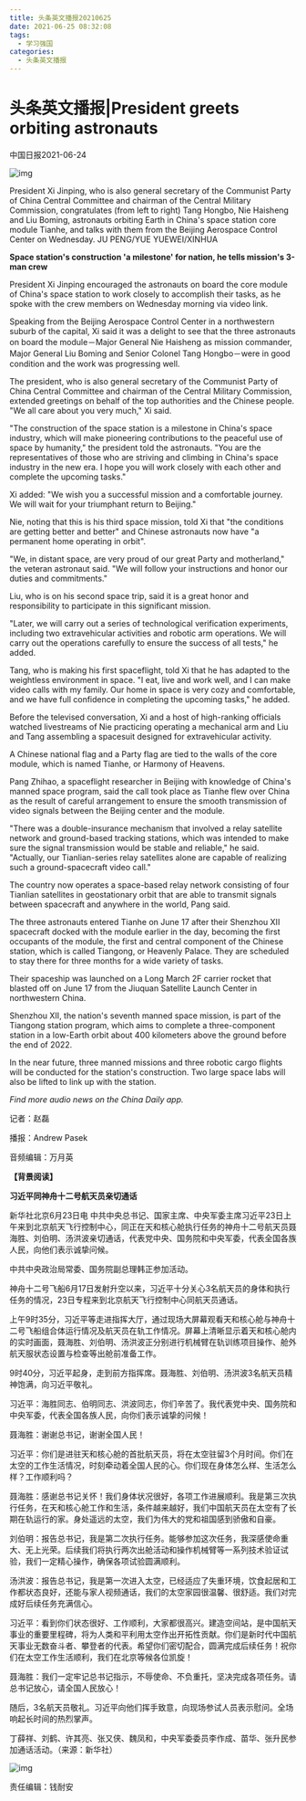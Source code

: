 ```yaml
---
title: 头条英文播报20210625
date: 2021-06-25 08:32:08
tags:
  - 学习强国
categories:
  - 头条英文播报
---
```


# 头条英文播报|President greets orbiting astronauts

中国日报2021-06-24

![img](https://boot-img.xuexi.cn/image/1005/process/7e3aca24310f4feca8fc54f80b9695dd.jpg)

President Xi Jinping, who is also general secretary of the Communist Party of China Central Committee and chairman of the Central Military Commission, congratulates (from left to right) Tang Hongbo, Nie Haisheng and Liu Boming, astronauts orbiting Earth in China's space station core module Tianhe, and talks with them from the Beijing Aerospace Control Center on Wednesday. JU PENG/YUE YUEWEI/XINHUA

**Space station's construction 'a milestone' for nation, he tells mission's 3-man crew**

President Xi Jinping encouraged the astronauts on board the core module of China's space station to work closely to accomplish their tasks, as he spoke with the crew members on Wednesday morning via video link.

Speaking from the Beijing Aerospace Control Center in a northwestern suburb of the capital, Xi said it was a delight to see that the three astronauts on board the module－Major General Nie Haisheng as mission commander, Major General Liu Boming and Senior Colonel Tang Hongbo－were in good condition and the work was progressing well.

The president, who is also general secretary of the Communist Party of China Central Committee and chairman of the Central Military Commission, extended greetings on behalf of the top authorities and the Chinese people. "We all care about you very much," Xi said.

"The construction of the space station is a milestone in China's space industry, which will make pioneering contributions to the peaceful use of space by humanity," the president told the astronauts. "You are the representatives of those who are striving and climbing in China's space industry in the new era. I hope you will work closely with each other and complete the upcoming tasks."

Xi added: "We wish you a successful mission and a comfortable journey. We will wait for your triumphant return to Beijing."

Nie, noting that this is his third space mission, told Xi that "the conditions are getting better and better" and Chinese astronauts now have "a permanent home operating in orbit".

"We, in distant space, are very proud of our great Party and motherland," the veteran astronaut said. "We will follow your instructions and honor our duties and commitments."

Liu, who is on his second space trip, said it is a great honor and responsibility to participate in this significant mission.

"Later, we will carry out a series of technological verification experiments, including two extravehicular activities and robotic arm operations. We will carry out the operations carefully to ensure the success of all tests," he added.

Tang, who is making his first spaceflight, told Xi that he has adapted to the weightless environment in space. "I eat, live and work well, and I can make video calls with my family. Our home in space is very cozy and comfortable, and we have full confidence in completing the upcoming tasks," he added.

Before the televised conversation, Xi and a host of high-ranking officials watched livestreams of Nie practicing operating a mechanical arm and Liu and Tang assembling a spacesuit designed for extravehicular activity.

A Chinese national flag and a Party flag are tied to the walls of the core module, which is named Tianhe, or Harmony of Heavens.

Pang Zhihao, a spaceflight researcher in Beijing with knowledge of China's manned space program, said the call took place as Tianhe flew over China as the result of careful arrangement to ensure the smooth transmission of video signals between the Beijing center and the module.

"There was a double-insurance mechanism that involved a relay satellite network and ground-based tracking stations, which was intended to make sure the signal transmission would be stable and reliable," he said. "Actually, our Tianlian-series relay satellites alone are capable of realizing such a ground-spacecraft video call."

The country now operates a space-based relay network consisting of four Tianlian satellites in geostationary orbit that are able to transmit signals between spacecraft and anywhere in the world, Pang said.

The three astronauts entered Tianhe on June 17 after their Shenzhou XII spacecraft docked with the module earlier in the day, becoming the first occupants of the module, the first and central component of the Chinese station, which is called Tiangong, or Heavenly Palace. They are scheduled to stay there for three months for a wide variety of tasks.

Their spaceship was launched on a Long March 2F carrier rocket that blasted off on June 17 from the Jiuquan Satellite Launch Center in northwestern China.

Shenzhou XII, the nation's seventh manned space mission, is part of the Tiangong station program, which aims to complete a three-component station in a low-Earth orbit about 400 kilometers above the ground before the end of 2022.

In the near future, three manned missions and three robotic cargo flights will be conducted for the station's construction. Two large space labs will also be lifted to link up with the station.

*Find more audio news on the China Daily app.*

记者：赵磊

播报：Andrew Pasek

音频编辑：万月英

**【背景阅读】**

**习近平同神舟十二号航天员亲切通话**

新华社北京6月23日电 中共中央总书记、国家主席、中央军委主席习近平23日上午来到北京航天飞行控制中心，同正在天和核心舱执行任务的神舟十二号航天员聂海胜、刘伯明、汤洪波亲切通话，代表党中央、国务院和中央军委，代表全国各族人民，向他们表示诚挚问候。

中共中央政治局常委、国务院副总理韩正参加活动。

神舟十二号飞船6月17日发射升空以来，习近平十分关心3名航天员的身体和执行任务的情况，23日专程来到北京航天飞行控制中心同航天员通话。

上午9时35分，习近平等走进指挥大厅，通过现场大屏幕观看天和核心舱与神舟十二号飞船组合体运行情况及航天员在轨工作情况。屏幕上清晰显示着天和核心舱内的实时画面，聂海胜、刘伯明、汤洪波正分别进行机械臂在轨训练项目操作、舱外航天服状态设置与检查等出舱前准备工作。

9时40分，习近平起身，走到前方指挥席。聂海胜、刘伯明、汤洪波3名航天员精神饱满，向习近平敬礼。

习近平：海胜同志、伯明同志、洪波同志，你们辛苦了。我代表党中央、国务院和中央军委，代表全国各族人民，向你们表示诚挚的问候！

聂海胜：谢谢总书记，谢谢全国人民！

习近平：你们是进驻天和核心舱的首批航天员，将在太空驻留3个月时间。你们在太空的工作生活情况，时刻牵动着全国人民的心。你们现在身体怎么样、生活怎么样？工作顺利吗？

聂海胜：感谢总书记关怀！我们身体状况很好，各项工作进展顺利。我是第三次执行任务，在天和核心舱工作和生活，条件越来越好，我们中国航天员在太空有了长期在轨运行的家。身处遥远的太空，我们为伟大的党和祖国感到骄傲和自豪。

刘伯明：报告总书记，我是第二次执行任务。能够参加这次任务，我深感使命重大、无上光荣。后续我们将执行两次出舱活动和操作机械臂等一系列技术验证试验，我们一定精心操作，确保各项试验圆满顺利。

汤洪波：报告总书记，我是第一次进入太空，已经适应了失重环境，饮食起居和工作都状态良好，还能与家人视频通话，我们的太空家园很温馨、很舒适。我们对完成好后续任务充满信心。

习近平：看到你们状态很好、工作顺利，大家都很高兴。建造空间站，是中国航天事业的重要里程碑，将为人类和平利用太空作出开拓性贡献。你们是新时代中国航天事业无数奋斗者、攀登者的代表。希望你们密切配合，圆满完成后续任务！祝你们在太空工作生活顺利，我们在北京等候各位凯旋！

聂海胜：我们一定牢记总书记指示，不辱使命、不负重托，坚决完成各项任务。请总书记放心，请全国人民放心！

随后，3名航天员敬礼。习近平向他们挥手致意，向现场参试人员表示慰问。全场响起长时间的热烈掌声。

丁薛祥、刘鹤、许其亮、张又侠、魏凤和，中央军委委员李作成、苗华、张升民参加通话活动。（来源：新华社）

![img]()

责任编辑：钱耐安
